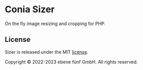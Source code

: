 Conia Sizer
===========

On the fly image resizing and cropping for PHP.

## License

Sizer is released under the MIT [license](LICENSE.md).

Copyright © 2022-2023 ebene fünf GmbH. All rights reserved.
